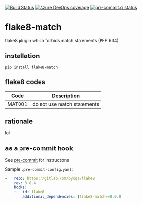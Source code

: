 [![Build Status](https://dev.azure.com/asottile/asottile/_apis/build/status/asottile.flake8-match?branchName=master)](https://dev.azure.com/asottile/asottile/_build/latest?definitionId=69&branchName=master)
[![Azure DevOps coverage](https://img.shields.io/azure-devops/coverage/asottile/asottile/69/master.svg)](https://dev.azure.com/asottile/asottile/_build/latest?definitionId=69&branchName=master)
[![pre-commit.ci status](https://results.pre-commit.ci/badge/github/asottile/flake8-match/master.svg)](https://results.pre-commit.ci/latest/github/asottile/flake8-match/master)

flake8-match
============

flake8 plugin which forbids match statements (PEP 634)

## installation

`pip install flake8-match`

## flake8 codes

| Code   | Description                 |
|--------|-----------------------------|
| MAT001 | do not use match statements |

## rationale

lol

## as a pre-commit hook

See [pre-commit](https://github.com/pre-commit/pre-commit) for instructions

Sample `.pre-commit-config.yaml`:

```yaml
-   repo: https://gitlab.com/pycqa/flake8
    rev: 3.8.4
    hooks:
    -   id: flake8
        additional_dependencies: [flake8-match==0.0.0]
```

